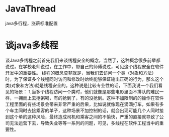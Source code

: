 # JavaThread
java多行程，涨薪标准配置

# 谈java多线程
  谈Java多线程之前首先我们来谈线程安全的概念，当然了，这种概念很多前辈都说过，在学校老师说过，在工作中，带自己的师傅说过，可见这个线程安全在软件开发中的重要性。
  线程的概念莫非就是，当我们去访问一个类（对象和方法）时，为了保证多个线程同时访问和修改时始终能够保证输出正确的行为，那么这个类(对象和方法)就是线程安全的。这种说是比较专业性的话，下面我说一个我们看见的场景：
  1,当多个线程访问一个类时，他们就像是那些电影里面不排队的难民一样，一拥而上去抢粥喝，有的抢到了，有的没抢到。这种不加限制的的操作在软件工程里面的有些场景会带来非常严重的后果，比如说就像现在滴滴打车，如果有多个车主同时去接乘客的单子，这种场景不加控制的话，就会出现可能几个人同时接到这个单的这种风险，最终造成司机和乘客之间的不愉快，严重的直接就导致了公司无法运营下去，导致失业等等一系列的问题，可见，多线程在软件工程当中的重要性。
